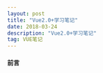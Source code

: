 ```yaml
---
layout: post
title: "Vue2.0+学习笔记"
date: 2018-03-24
description: "Vue2.0+学习笔记"
tag: VUE笔记 
--- 
```


#### 前言
